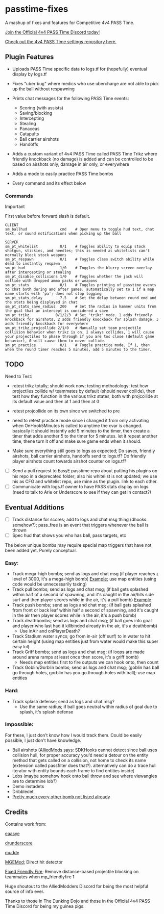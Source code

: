 # passtime-fixes

A mashup of fixes and features for Competitive 4v4 PASS Time.

[Join the Official 4v4 PASS Time Discord today!](https://discord.com/invite/Vrk3Etg)

[Check out the 4v4 PASS Time settings repository here.](https://github.com/eaasye/passtime)

## Plugin Features

- Uploads PASS Time specific data to logs.tf for (hopefully) eventual display by logs.tf

- Fixes "uber bug" where medics who use ubercharge are not able to pick up the ball without respawning

- Prints chat messages for the following PASS Time events:
    - Scoring (with assists)
    - Saving/blocking
    - Intercepting
    - Stealing
    - Panaceas
    - Catapults
    - Ball carrier airshots
    - Handoffs

- Adds a custom variant of 4v4 PASS Time called PASS Time Trikz where friendly knockback (no damage) is added and can be controlled to be based on airshots only, damage in air only, or everywhere

- Adds a mode to easily practice PASS Time bombs

- Every command and its effect below

### Commands

> [!IMPORTANT]
> First value before forward slash is default.

```
CLIENT
sm_ballhud               cmd    # Open menu to toggle hud text, chat text, or sound notifications when picking up the ball

SERVER
sm_pt_whitelist          0/1    # Toggles ability to equip stock shotgun, stickies, and needles; this is needed as whitelists can't normally block stock weapons
sm_pt_respawn            0/1    # Toggles class switch ability while dead to instantly respawn
sm_pt_hud                1/0    # Toggles the blurry screen overlay after intercepting or stealing
sm_pt_disable_collisions 1/0    # Toggles whether the jack will collide with dropped ammo packs or weapons
sm_pt_stats              0/1    # Toggles printing of passtime events to chat both during and after games; automatically set to 1 if a map name starts with 'pa'; does not stop logging
sm_pt_stats_delay        7.5    # Set the delay between round end and the stats being displayed in chat
sm_pt_stats_save_radius  200    # Set the radius in hammer units from the goal that an intercept is considered a save
sm_pt_trikz            0/1/2/3  # Set 'trikz' mode. 1 adds friendly knockback for airshots, 2 adds friendly knockback for splash damage, 3 adds friendly knockback for everywhere
sm_pt_trikz_projcollide 2/1/0   # Manually set team projectile collision behavior when trikz is on. 2 always collides, 1 will cause your projectiles to phase through if you are too close (default game behavior), 0 will cause them to never collide.
sm_pt_practice           0/1    # Toggle practice mode. If 1, then when the round timer reaches 5 minutes, add 5 minutes to the timer.
```

## TODO
Need to Test:
- retest trikz totally; should work now; testing methodology: test how projectiles collide w/ teammates by default (should never collide), then test how they function in the various trikz states, both with projcollide at its default value and then at 1 and then at 0

- retest projcollide on its own since we switched to pre

- need to retest practice mode since i changed it from only activating when OnHook5Minutes is called to anytime the cvar is changed. basically it should instantly add 5 minutes to the timer, then create a timer that adds another 5 to the timer for 5 minutes. let it repeat another time, thene turn it off and make sure game ends when it should.

- Make sure everything still goes to logs as expected; Do saves, friendly airshots, ball carrier airshots, handoffs send to logs.tf? Do friendly player airshots count towards airshot counter on logs.tf?

- [ ] Send a pull request to EasyE passtime repo about putting his plugins on his repo in a deprecated folder; also his whitelist is not updated; we use his as CFG and whitelist repo, use mine as the plugin. link to each other.
- [ ] Communicate with logs.tf owner to have PASS stats display on logs (need to talk to Arie or Underscore to see if they can get in contact?)

## Eventual Additions

- [ ] Track distance for scores; add to logs and chat msg thing (dhooks somehow?); pass_free is an event that triggers whenever the ball is thrown
- [ ] Spec hud that shows you who has ball, pass targets, etc

The below unique bombs may require special map triggers that have not been added yet. Purely conceptual.

### Easy:
- Track mega-high bombs; send as logs and chat msg (if player reaches z level of 3000, it's a mega-high bomb) [Example](https://www.youtube.com/watch?v=WWJ2iuPBGTM); use map entities (using code would be unnecessarily taxing)
- Track pull bombs; send as logs and chat msg; (if ball gets splashed within half of a second of spawning, and it's caught in the air/hits side surf and then player scores while in the air, it's a pull bomb) [Example](https://youtu.be/2CgDMvSvXAc?t=228)
- Track push bombs; send as logs and chat msg; (if ball gets splashed from front or back leaf within half a second of spawning, and it's caught in the air then player scores while in the air, it's a push bomb)
- Track deathbombs; send as logs and chat msg; (if ball goes into goal and player who last had it killbinded already in the air, it's a deathbomb)
    - Use inAir and onPlayerDeath?
- Track Stadium water syncs; go from in-air (off surf) to in water to hit certain height (using map entities just from water would make this super easy lol)
- Track Griff bombs; send as logs and chat msg; (if loops are made around arena ramps at least once then score, it's a griff bomb)
    - Needs map entities first to fire outputs we can hook onto, then count
- Track Goblin/Gorblin bombs; send as logs and chat msg; (goblin has ball go through holes, gorblin has you go through holes with ball); use map entities

### Hard:
- Track splash defense; send as logs and chat msg?
    - Use the same radius; if ball goes neutral within radius of goal due to splash, it's splash defense

### Impossible:
For these, I just don't know how I would track them. Could be easily possible, I just don't have knowledge.

- Ball airshots ([AlliedMods says](https://discord.com/channels/335290997317697536/335290997317697536/1165720293684301866): SDKHooks cannot detect since ball uses collision hull, for proper accuracy you'd need a detour on the entity method that gets called on a collision, not home to check its name (extension called passfilter does that?). alternatively can do a trace hull iterator with entity bounds each frame to find entities inside)
- Lobs (maybe somehow hook onto ball throw and see where viewangles are to determine lob?)
- Demo instadets
- Dribbledet
- [Pretty much every other bomb not listed already](https://www.youtube.com/watch?v=TGivc75TSQI)

## Credits

Contains work from:

[eaasye](https://github.com/eaasye/passtime/tree/master/addons/sourcemod/plugins)

[drunderscore](https://github.com/drunderscore/SourcemodPlugins/blob/master/fix_uber_wearoff_condition.sp)

[muddy](https://github.com/SirBlockles/pass-tweaks/blob/main/passtweaks.sp)

[MGEMod](https://github.com/sapphonie/MGEMod/blob/master/addons/sourcemod/scripting/mge.sp#L546-L562); Direct hit detector

[Fixed Friendly Fire](https://github.com/Mikusch/friendlyfire); Remove distance-based projectile blocking on teammates when mp_friendlyfire 1

Huge shoutout to the AlliedModders Discord for being the most helpful source of info ever.

Thanks to those in The Dunking Dojo and those in the Official 4v4 PASS Time Discord for being my guinea pigs.